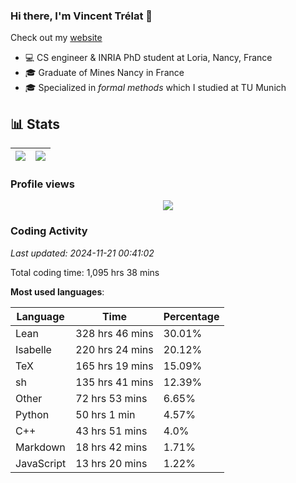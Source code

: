 ### Hi there, I'm Vincent Trélat 👋

Check out my [website](https://vtrelat.github.io)

-   💻 CS engineer & INRIA PhD student at Loria, Nancy, France
-   🎓 Graduate of Mines Nancy in France
-   🎓 Specialized in _formal methods_ which I studied at TU Munich

## 📊 **Stats**

| <img align="center" src="https://readme-stats.clckblog.space/api?username=VTrelat&show_icons=true&include_all_commits=true&theme=tokyonight&hide_border=true" /> | <img align="center" src="https://readme-stats.clckblog.space/api/top-langs/?username=VTrelat&layout=compact&theme=tokyonight&hide_border=true" /> |
| ---------------------------------------------------------------------------------------------------------------------------------------------------------------- | ------------------------------------------------------------------------------------------------------------------------------------------------- |

### Profile views

<p align="center">
 <img src="https://profile-counter.glitch.me/VTrelat/count.svg" />
</p>

<!--automations-->
### Coding Activity
_Last updated: 2024-11-21 00:41:02_

Total coding time: 1,095 hrs 38 mins

**Most used languages**:

| Language | Time | Percentage |
| ------------- | ------------- | ------------- |
| Lean | 328 hrs 46 mins | 30.01% |
| Isabelle | 220 hrs 24 mins | 20.12% |
| TeX | 165 hrs 19 mins | 15.09% |
| sh | 135 hrs 41 mins | 12.39% |
| Other | 72 hrs 53 mins | 6.65% |
| Python | 50 hrs 1 min | 4.57% |
| C++ | 43 hrs 51 mins | 4.0% |
| Markdown | 18 hrs 42 mins | 1.71% |
| JavaScript | 13 hrs 20 mins | 1.22% |


